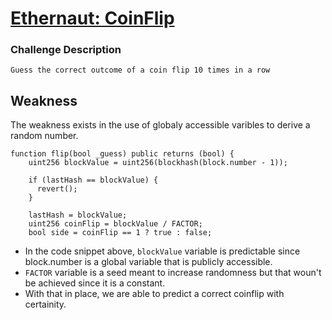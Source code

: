 # [Ethernaut: CoinFlip]([url](https://github.com/Prodigysec/Ethernaut/blob/main/3-CoinFlip/Contracts/CoinFlip.sol))

### Challenge Description
    Guess the correct outcome of a coin flip 10 times in a row

## Weakness
The weakness exists in the use of globaly accessible varibles to derive a random number.
```
function flip(bool _guess) public returns (bool) {
    uint256 blockValue = uint256(blockhash(block.number - 1));

    if (lastHash == blockValue) {
      revert();
    }

    lastHash = blockValue;
    uint256 coinFlip = blockValue / FACTOR;
    bool side = coinFlip == 1 ? true : false;
```
+ In the code snippet above, `blockValue` variable is predictable since block.number is a global variable that is publicly accessible.
+ `FACTOR` variable is a seed meant to increase randomness but that woun't be achieved since it is a constant.
+ With that in place, we are able to predict a correct coinflip with certainity.
